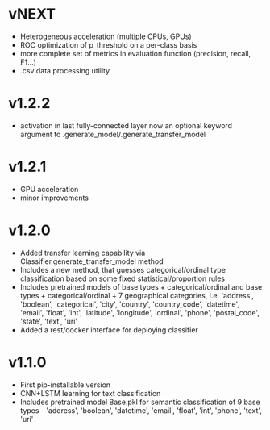 # vNEXT
* Heterogeneous acceleration (multiple CPUs, GPUs)
* ROC optimization of p_threshold on a per-class basis
* more complete set of metrics in evaluation function (precision, recall, F1...)
* .csv data processing utility

# v1.2.2
* activation in last fully-connected layer now an optional keyword argument
to .generate_model/.generate_transfer_model
# v1.2.1
* GPU acceleration
* minor improvements
# v1.2.0
* Added transfer learning capability via Classifier.generate_transfer_model method
* Includes a new method, that guesses categorical/ordinal type classification based on some fixed statistical/proportion rules
* Includes pretrained models of base types + categorical/ordinal and base types + categorical/ordinal + 7 geographical categories, i.e. 'address', 'boolean', 'categorical', 'city', 'country', 'country_code', 'datetime', 'email', 'float', 'int', 'latitude', 'longitude', 'ordinal', 'phone', 'postal_code', 'state', 'text', 'uri'
* Added a rest/docker interface for deploying classifier

# v1.1.0
* First pip-installable version
* CNN+LSTM learning for text classification
* Includes pretrained model Base.pkl for semantic classification of 9 base types - 'address', 'boolean', 'datetime', 'email', 'float', 'int', 'phone', 'text', 'uri'
